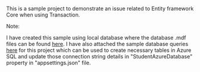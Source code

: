This is a sample project to demonstrate an issue related to Entity framework Core when using Transaction.

Note:

I have created this sample using local database where the database .mdf files can be found [here](https://github.com/RaguMP/Samples/tree/master/EFCoreTransactionSample/TransactionSampleWebAPI/App_Data). I have also attached the sample database queries [here](https://github.com/RaguMP/Samples/tree/master/EFCoreTransactionSample/TransactionSampleWebAPI/App_Data) for this project which can be used to create necessary tables in Azure SQL and update those connection string details in "StudentAzureDatabase" property in "appsettings.json" file.